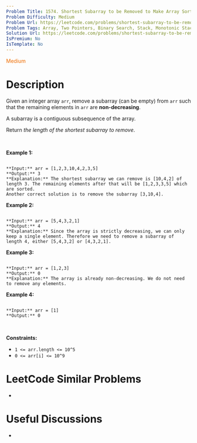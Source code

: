 ```yaml
---
Problem Title: 1574. Shortest Subarray to be Removed to Make Array Sorted
Problem Difficulty: Medium
Problem Url: https://leetcode.com/problems/shortest-subarray-to-be-removed-to-make-array-sorted/
Problem Tags: Array, Two Pointers, Binary Search, Stack, Monotonic Stack
Solution Url: https://leetcode.com/problems/shortest-subarray-to-be-removed-to-make-array-sorted/solution/
IsPremium: No
IsTemplate: No
---
```


<span style="color: rgb(239, 108, 0);">Medium</span>

# Description

Given an integer array `arr`, remove a subarray (can be empty) from `arr` such that the remaining elements in `arr` are **non-decreasing**.


A subarray is a contiguous subsequence of the array.


Return *the length of the shortest subarray to remove*.


 


**Example 1:**



```

**Input:** arr = [1,2,3,10,4,2,3,5]
**Output:** 3
**Explanation:** The shortest subarray we can remove is [10,4,2] of length 3. The remaining elements after that will be [1,2,3,3,5] which are sorted.
Another correct solution is to remove the subarray [3,10,4].
```

**Example 2:**



```

**Input:** arr = [5,4,3,2,1]
**Output:** 4
**Explanation:** Since the array is strictly decreasing, we can only keep a single element. Therefore we need to remove a subarray of length 4, either [5,4,3,2] or [4,3,2,1].

```

**Example 3:**



```

**Input:** arr = [1,2,3]
**Output:** 0
**Explanation:** The array is already non-decreasing. We do not need to remove any elements.

```

**Example 4:**



```

**Input:** arr = [1]
**Output:** 0

```

 


**Constraints:**


* `1 <= arr.length <= 10^5`
* `0 <= arr[i] <= 10^9`




# LeetCode Similar Problems

- []()

# Useful Discussions

- []()
